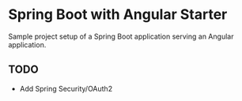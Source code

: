 # Spring Boot with Angular Starter

Sample project setup of a Spring Boot application serving an Angular application.

## TODO

- Add Spring Security/OAuth2
